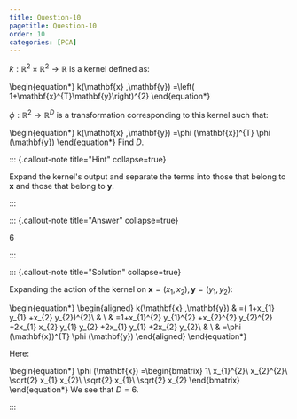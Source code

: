 ```yaml
---
title: Question-10
pagetitle: Question-10
order: 10
categories: [PCA]
---
```


$\displaystyle k:\mathbb{R}^{2} \times \mathbb{R}^{2}\rightarrow \mathbb{R}$ is a kernel defined as:

\begin{equation*}
k(\mathbf{x} ,\mathbf{y}) =\left( 1+\mathbf{x}^{T}\mathbf{y}\right)^{2}
\end{equation*}

$\displaystyle \phi :\mathbb{R}^{2}\rightarrow \mathbb{R}^{D}$ is a transformation corresponding to this kernel such that:

\begin{equation*}
k(\mathbf{x} ,\mathbf{y}) =\phi (\mathbf{x})^{T} \phi (\mathbf{y})
\end{equation*}
Find $\displaystyle D$.

::: {.callout-note title="Hint" collapse=true}

Expand the kernel's output and separate the terms into those that belong to $\mathbf{x}$ and those that belong to $\mathbf{y}$.

:::

::: {.callout-note title="Answer" collapse=true}

$6$

:::

::: {.callout-note title="Solution" collapse=true}

Expanding the action of the kernel on $\displaystyle \mathbf{x} =( x_{1} ,x_{2}) ,\mathbf{y} =( y_{1} ,y_{2})$:

\begin{equation*}
\begin{aligned}
k(\mathbf{x} ,\mathbf{y}) & =( 1+x_{1} y_{1} +x_{2} y_{2})^{2}\\
 & \\
 & =1+x_{1}^{2} y_{1}^{2} +x_{2}^{2} y_{2}^{2} +2x_{1} x_{2} y_{1} y_{2} +2x_{1} y_{1} +2x_{2} y_{2}\\
 & \\
 & =\phi (\mathbf{x})^{T} \phi (\mathbf{y})
\end{aligned}
\end{equation*}

Here:

\begin{equation*}
\phi (\mathbf{x}) =\begin{bmatrix}
1\\
x_{1}^{2}\\
x_{2}^{2}\\
\sqrt{2} x_{1} x_{2}\\
\sqrt{2} x_{1}\\
\sqrt{2} x_{2}
\end{bmatrix}
\end{equation*}
We see that $\displaystyle D=6$.

:::
